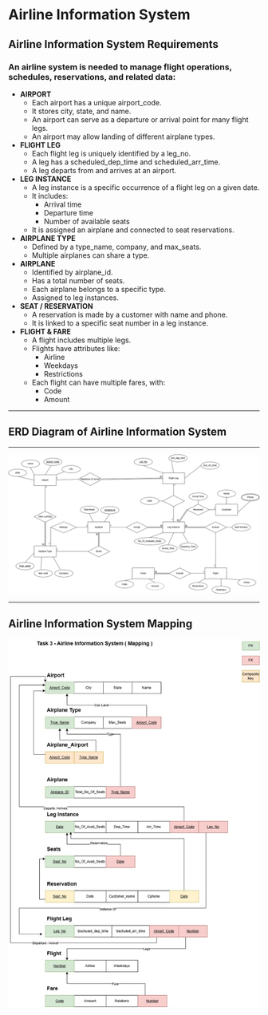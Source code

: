 ﻿# Airline Information System 

## Airline Information System Requirements
### An airline system is needed to manage flight operations, schedules, reservations, and related data:

- **AIRPORT**
	- Each airport has a unique airport_code.
	- It stores city, state, and name.
	- An airport can serve as a departure or arrival point for many flight legs.
	- An airport may allow landing of different airplane types.
- **FLIGHT LEG**
	- Each flight leg is uniquely identified by a leg_no.
	- A leg has a scheduled_dep_time and scheduled_arr_time.
	- A leg departs from and arrives at an airport.
- **LEG INSTANCE**
	- A leg instance is a specific occurrence of a flight leg on a given date.
	- It includes:
		- Arrival time
		- Departure time
		- Number of available seats
	- It is assigned an airplane and connected to seat reservations.
- **AIRPLANE TYPE**
	- Defined by a type_name, company, and max_seats.
	- Multiple airplanes can share a type.
- **AIRPLANE**
	- Identified by airplane_id. 
	- Has a total number of seats.
	- Each airplane belongs to a specific type.
	- Assigned to leg instances.
- **SEAT / RESERVATION**
	- A reservation is made by a customer with name and phone.
	- It is linked to a specific seat number in a leg instance.
- **FLIGHT & FARE**
	- A flight includes multiple legs.
	- Flights have attributes like: 
		- Airline
		- Weekdays
		- Restrictions
	- Each flight can have multiple fares, with:
		- Code
		- Amount
-----------------------------------------------

## ERD Diagram of Airline Information System
-----------------
![ERD Diagram of Airline Information System ](./images/AirlineInformationSystem.png)

-----------------

## Airline Information System Mapping 

![Airline Information System Mapping](./images/AirlineInformationSystemMapping.jpg)
